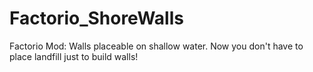 # Factorio_ShoreWalls
Factorio Mod: Walls placeable on shallow water. Now you don't have to place landfill just to build walls!
